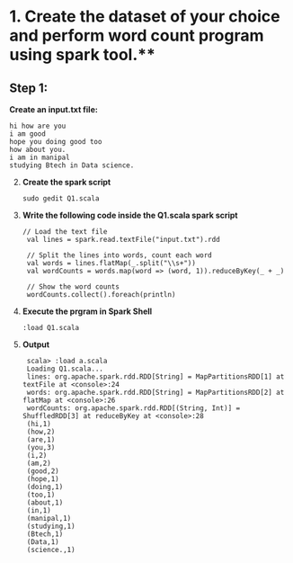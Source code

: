 # 1. Create the dataset of your choice and perform word count program using spark tool.**

## Step 1:
 **Create an input.txt file:**
   ```plaintext
   hi how are you
   i am good
   hope you doing good too
   how about you.
   i am in manipal
   studying Btech in Data science.
   ```

2. **Create the spark script**
   ```
   sudo gedit Q1.scala
   ```
3. **Write the following code inside the Q1.scala spark script**
   ```
   // Load the text file
    val lines = spark.read.textFile("input.txt").rdd
   
    // Split the lines into words, count each word
    val words = lines.flatMap(_.split("\\s+"))
    val wordCounts = words.map(word => (word, 1)).reduceByKey(_ + _)
   
    // Show the word counts
    wordCounts.collect().foreach(println)
   ```
4. **Execute the prgram in Spark Shell**
   ```
   :load Q1.scala
   ```
5. **Output**
   ```
    scala> :load a.scala
    Loading Q1.scala...
    lines: org.apache.spark.rdd.RDD[String] = MapPartitionsRDD[1] at textFile at <console>:24
    words: org.apache.spark.rdd.RDD[String] = MapPartitionsRDD[2] at flatMap at <console>:26
    wordCounts: org.apache.spark.rdd.RDD[(String, Int)] = ShuffledRDD[3] at reduceByKey at <console>:28
    (hi,1)
    (how,2)
    (are,1)
    (you,3)
    (i,2)
    (am,2)
    (good,2)
    (hope,1)
    (doing,1)
    (too,1)
    (about,1)
    (in,1)
    (manipal,1)
    (studying,1)
    (Btech,1)
    (Data,1)
    (science.,1)
    ```

